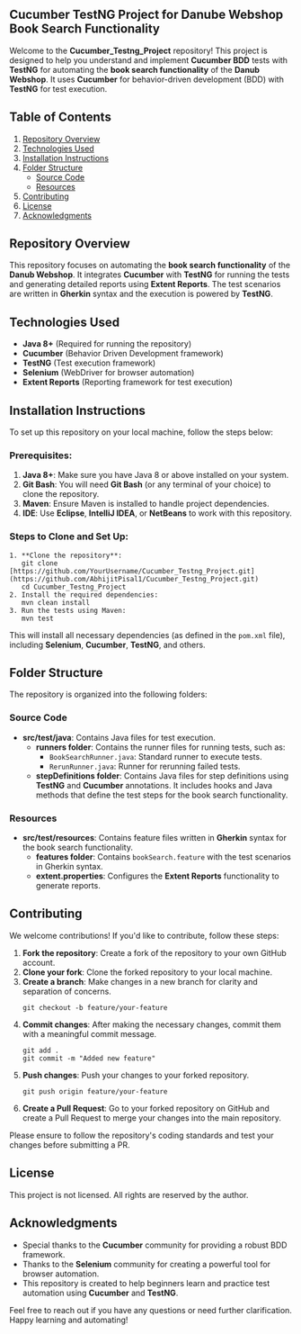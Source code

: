## Cucumber TestNG Project for Danube Webshop Book Search Functionality

Welcome to the **Cucumber_Testng_Project** repository! This project is designed to help you understand and implement **Cucumber BDD** tests with **TestNG** for automating the **book search functionality** of the **Danub Webshop**. It uses **Cucumber** for behavior-driven development (BDD) with **TestNG** for test execution. 

## Table of Contents
1. [Repository Overview](#repository-overview)
2. [Technologies Used](#technologies-used)
3. [Installation Instructions](#installation-instructions)
4. [Folder Structure](#folder-structure)
   - [Source Code](#source-code)
   - [Resources](#resources)
5. [Contributing](#contributing)
6. [License](#license)
7. [Acknowledgments](#acknowledgments)

## Repository Overview

This repository focuses on automating the **book search functionality** of the **Danub Webshop**. It integrates **Cucumber** with **TestNG** for running the tests and generating detailed reports using **Extent Reports**. The test scenarios are written in **Gherkin** syntax and the execution is powered by **TestNG**.

## Technologies Used

- **Java 8+** (Required for running the repository)
- **Cucumber** (Behavior Driven Development framework)
- **TestNG** (Test execution framework)
- **Selenium** (WebDriver for browser automation)
- **Extent Reports** (Reporting framework for test execution)

## Installation Instructions

To set up this repository on your local machine, follow the steps below:

### Prerequisites:
1. **Java 8+**: Make sure you have Java 8 or above installed on your system.
2. **Git Bash**: You will need **Git Bash** (or any terminal of your choice) to clone the repository.
3. **Maven**: Ensure Maven is installed to handle project dependencies.
4. **IDE**: Use **Eclipse**, **IntelliJ IDEA**, or **NetBeans** to work with this repository.

### Steps to Clone and Set Up:
```plaintext
1. **Clone the repository**:
   git clone [https://github.com/YourUsername/Cucumber_Testng_Project.git](https://github.com/AbhijitPisal1/Cucumber_Testng_Project.git)
   cd Cucumber_Testng_Project
2. Install the required dependencies:
   mvn clean install
3. Run the tests using Maven:
   mvn test
```

This will install all necessary dependencies (as defined in the `pom.xml` file), including **Selenium**, **Cucumber**, **TestNG**, and others.

## Folder Structure

The repository is organized into the following folders:

### Source Code
- **src/test/java**: Contains Java files for test execution.
  - **runners folder**: Contains the runner files for running tests, such as:
    - `BookSearchRunner.java`: Standard runner to execute tests.
    - `RerunRunner.java`: Runner for rerunning failed tests.
  - **stepDefinitions folder**: Contains Java files for step definitions using **TestNG** and **Cucumber** annotations. It includes hooks and Java methods that define the test steps for the book search functionality.

### Resources
- **src/test/resources**: Contains feature files written in **Gherkin** syntax for the book search functionality.
  - **features folder**: Contains `bookSearch.feature` with the test scenarios in Gherkin syntax.
  - **extent.properties**: Configures the **Extent Reports** functionality to generate reports.

## Contributing

We welcome contributions! If you'd like to contribute, follow these steps:

1. **Fork the repository**: Create a fork of the repository to your own GitHub account.
2. **Clone your fork**: Clone the forked repository to your local machine.
3. **Create a branch**: Make changes in a new branch for clarity and separation of concerns.
   ```plaintext
   git checkout -b feature/your-feature
   ```
4. **Commit changes**: After making the necessary changes, commit them with a meaningful commit message.
   ```plaintext
   git add .
   git commit -m "Added new feature"
   ```
5. **Push changes**: Push your changes to your forked repository.
   ```plaintext
   git push origin feature/your-feature
   ```
6. **Create a Pull Request**: Go to your forked repository on GitHub and create a Pull Request to merge your changes into the main repository.

Please ensure to follow the repository's coding standards and test your changes before submitting a PR.

## License

This project is not licensed. All rights are reserved by the author.

## Acknowledgments

- Special thanks to the **Cucumber** community for providing a robust BDD framework.
- Thanks to the **Selenium** community for creating a powerful tool for browser automation.
- This repository is created to help beginners learn and practice test automation using **Cucumber** and **TestNG**.

Feel free to reach out if you have any questions or need further clarification. Happy learning and automating!
